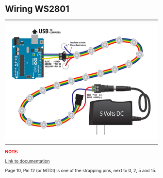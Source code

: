 # Wiring WS2801

---

<span style="text-align:center">![](wiring.png)</span>

---

<span style="color:#ff0000">**NOTE:**</span>

[Link to documentation](esp32_datasheet_en.pdf)

Page 10, Pin 12 (or MTDI) is one of the strapping pins, next to 0, 2, 5 and 15. 